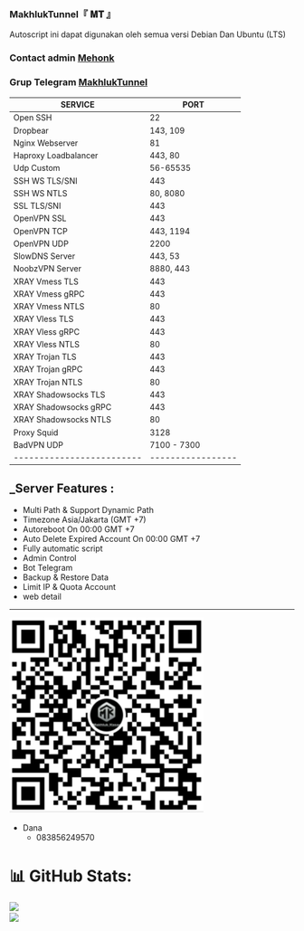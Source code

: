 ### MakhlukTunnel『 𝐌𝐓 』
 Autoscript ini dapat digunakan oleh semua versi Debian Dan Ubuntu (LTS)

### Contact admin [Mehonk](https://t.me/mehonk_cs)
### Grup Telegram [MakhlukTunnel](https://t.me/makhluktunnel)

|        SERVICE          |      PORT       |
|-------------------------|-----------------|
| Open SSH                |  22             |
| Dropbear                |  143, 109       |
| Nginx Webserver         |  81             |
| Haproxy Loadbalancer    |  443, 80        |
| Udp Custom              |  56-65535       |
| SSH WS TLS/SNI          |  443            |
| SSH WS NTLS             |  80, 8080       |
| SSL TLS/SNI             |  443            |
| OpenVPN SSL             |  443            |
| OpenVPN TCP             |  443, 1194      |
| OpenVPN UDP             |  2200           |
| SlowDNS Server          |  443, 53        |
| NoobzVPN Server         |  8880, 443      |
| XRAY Vmess TLS          |  443            |
| XRAY Vmess gRPC         |  443            |
| XRAY Vmess NTLS         |  80             |
| XRAY Vless TLS          |  443            |
| XRAY Vless gRPC         |  443            |
| XRAY Vless NTLS         |  80             |
| XRAY Trojan TLS         |  443            |
| XRAY Trojan gRPC        |  443            |
| XRAY Trojan NTLS        |  80             |
| XRAY Shadowsocks TLS    |  443            |
| XRAY Shadowsocks gRPC   |  443            |
| XRAY Shadowsocks NTLS   |  80             |
| Proxy Squid             |  3128           |
| BadVPN UDP              |  7100 - 7300    |
|-------------------------|-----------------|

## _Server Features :
- Multi Path & Support Dynamic Path
- Timezone Asia/Jakarta (GMT +7)
- Autoreboot On 00:00 GMT +7 
- Auto Delete Expired Account On 00:00 GMT +7
- Fully automatic script 
- Admin Control
- Bot Telegram 
- Backup & Restore Data
- Limit IP & Quota Account
- web detail
---
![qris](https://github.com/Annnjayy/Multi/raw/main/qris.png)
- Dana
  - 083856249570

# 📊 GitHub Stats:
![](https://github-readme-stats.vercel.app/api?username=MakhlukTunnel&theme=white&hide_border=false&include_all_commits=false&count_private=false)<br/>
![](https://github-readme-streak-stats.herokuapp.com/?user=MakhlukTunnel&theme=white&hide_border=false)<br/>
